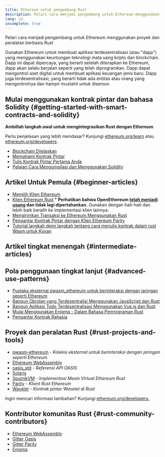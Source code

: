 ```yaml
---
title: Ethereum untuk pengembang Rust
description: Pelari cara menjadi pengembang untuk Ethereum menggunakan proyek dan peralatan berbasis rust
lang: id
incomplete: true
---
```


<div class="featured">Pelari cara menjadi pengembang untuk Ethereum menggunakan proyek dan peralatan berbasis Rust</div>

Gunakan Ethereum untuk membuat aplikasi terdesentralisasi (atau "dapp") yang menggunakan keuntungan teknologi mata uang kripto dan blockchain. Dapp ini dapat dipercaya, yang berarti setelah diterapkan ke Ethereum, dapp akan selalu berjalan seperti yang telah diprogramkan. Dapp dapat mengontrol aset digital untuk membuat aplikasi keuangan jenis baru. Dapp juga terdesentralisasi, yang berarti tidak ada entitas atau orang yang mengontrolnya dan hampir mustahil untuk disensor.

## Mulai menggunakan kontrak pintar dan bahasa Solidity {#getting-started-with-smart-contracts-and-solidity}

**Ambillah langkah awal untuk mengintegrasikan Rust dengan Ethereum**

Perlu penjelasan yang lebih mendasar? Kunjungi [ethereum.org/learn](/learn/) atau [ethereum.org/developers](/developers/).

- [Blockchain Dijelaskan](https://kauri.io/article/d55684513211466da7f8cc03987607d5/blockchain-explained)
- [Memahami Kontrak Pintar](https://kauri.io/article/e4f66c6079e74a4a9b532148d3158188/ethereum-101-part-5-the-smart-contract)
- [Tulis Kontrak Pintar Pertama Anda](https://kauri.io/article/124b7db1d0cf4f47b414f8b13c9d66e2/remix-ide-your-first-smart-contract)
- [Pelajari Cara Mengompilasi dan Menggunakan Solidity](https://kauri.io/article/973c5f54c4434bb1b0160cff8c695369/understanding-smart-contract-compilation-and-deployment)

## Artikel Untuk Pemula {#beginner-articles}

- [Memilih Klien Ethereum](https://www.trufflesuite.com/docs/truffle/reference/choosing-an-ethereum-client)
- [Klien Ethereum Rust](https://openethereum.github.io/) \* **Perhatikan bahwa OpenEthereum [telah menjadi usang](https://medium.com/openethereum/gnosis-joins-erigon-formerly-turbo-geth-to-release-next-gen-ethereum-client-c6708dd06dd) dan tidak lagi dipertahankan.** Gunakan dengan hati-hati dan lebih baik beralih ke implementasi klien lainnya.
- [Mengirimkan Transaksi ke Ethereum Menggunakan Rust](https://kauri.io/#collections/A%20Hackathon%20Survival%20Guide/sending-ethereum-transactions-with-rust/)
- [Pengantar Kontrak Pintar dengan Klien Ethereum Parity](https://wiki.parity.io/Smart-Contracts)
- [Tutorial langkah demi langkah tentang cara menulis kontrak dalam rust Wasm untuk Kovan](https://github.com/paritytech/pwasm-tutorial)

## Artikel tingkat menengah {#intermediate-articles}

## Pola penggunaan tingkat lanjut {#advanced-use-patterns}

- [Pustaka eksternal pwasm_ethereum untuk berinteraksi dengan jaringan seperti Ethereum](https://github.com/openethereum/pwasm-ethereum)
- [Bangun Obrolan yang Terdesentralisi Menggunakan JavaScript dan Rust](https://medium.com/perlin-network/build-a-decentralized-chat-using-javascript-rust-webassembly-c775f8484b52)
- [Bangun Aplikasi Todo Terdesentralisasi Menggunakan Vue.js dan Rust](https://medium.com/@jjmace01/build-a-decentralized-todo-app-using-vue-js-rust-webassembly-5381a1895beb)
- [Mulai Menggunakan Enigma - Dalam Bahasa Pemrograman Rust](https://blog.enigma.co/getting-started-with-discovery-the-rust-programming-language-4d1e0b06de15)
- [Pengantar Kontrak Rahasia](https://blog.enigma.co/getting-started-with-enigma-an-intro-to-secret-contracts-cdba4fe501c2)

## Proyek dan peralatan Rust {#rust-projects-and-tools}

- [pwasm-ethereum](https://github.com/paritytech/pwasm-ethereum) - _Koleksi eksternal untuk berinteraksi dengan jaringan seperti Ethereum._
- [Ethereum WebAssembly](https://ewasm.readthedocs.io/en/mkdocs/)
- [oasis_std](https://docs.rs/oasis-std/0.2.7/oasis_std/) - _Referensi API OASIS_
- [Solaris](https://github.com/paritytech/sol-rs)
- [SputnikVM](https://github.com/sorpaas/rust-evm) - _Implementasi Mesin Virtual Ethereum Rust_
- [Parity](https://github.com/paritytech/parity-ethereum) - _Klient Rust Ethereum_
- [Wavelet](https://wavelet.perlin.net/docs/smart-contracts) - _Kontrak pintar Wavelet di Rust_

Ingin mencari informasi tambahan? Kunjungi [ethereum.org/developers.](/developers/)

## Kontributor komunitas Rust {#rust-community-contributors}

- [Ethereum WebAssembly](https://gitter.im/ewasm/Lobby)
- [Gitter Oasis](https://gitter.im/Oasis-official/Lobby)
- [Gitter Parity](https://gitter.im/paritytech/parity)
- [Enigma](https://discord.gg/SJK32GY)
